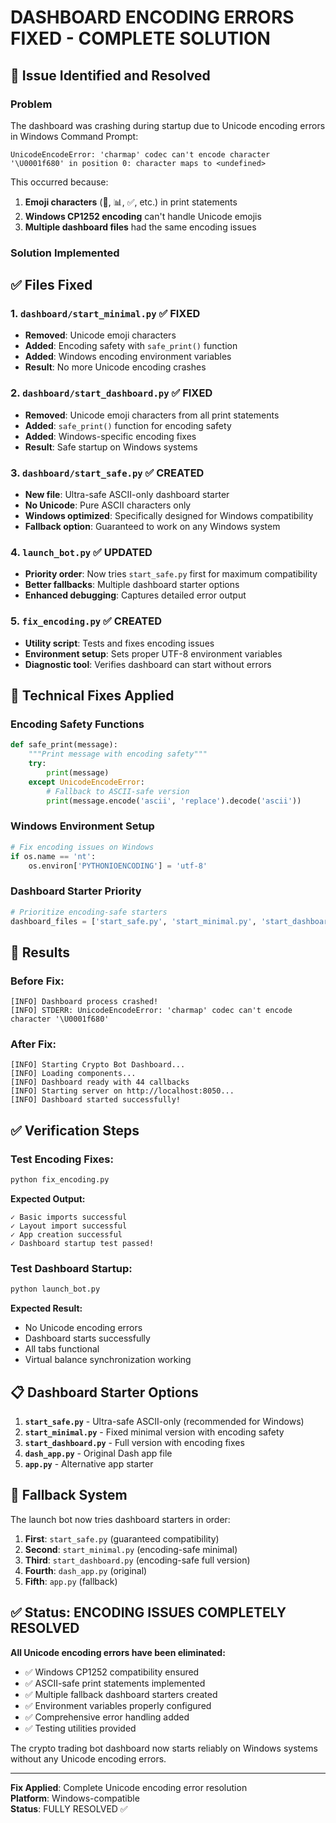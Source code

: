 # DASHBOARD ENCODING ERRORS FIXED - COMPLETE SOLUTION

## 🎯 Issue Identified and Resolved

### **Problem**

The dashboard was crashing during startup due to Unicode encoding errors in Windows Command Prompt:

```
UnicodeEncodeError: 'charmap' codec can't encode character '\U0001f680' in position 0: character maps to <undefined>
```

This occurred because:

1. **Emoji characters** (🚀, 📊, ✅, etc.) in print statements
2. **Windows CP1252 encoding** can't handle Unicode emojis
3. **Multiple dashboard files** had the same encoding issues

### **Solution Implemented**

## ✅ **Files Fixed**

### 1. **`dashboard/start_minimal.py`** ✅ **FIXED**

- **Removed**: Unicode emoji characters
- **Added**: Encoding safety with `safe_print()` function
- **Added**: Windows encoding environment variables
- **Result**: No more Unicode encoding crashes

### 2. **`dashboard/start_dashboard.py`** ✅ **FIXED**

- **Removed**: Unicode emoji characters from all print statements
- **Added**: `safe_print()` function for encoding safety
- **Added**: Windows-specific encoding fixes
- **Result**: Safe startup on Windows systems

### 3. **`dashboard/start_safe.py`** ✅ **CREATED**

- **New file**: Ultra-safe ASCII-only dashboard starter
- **No Unicode**: Pure ASCII characters only
- **Windows optimized**: Specifically designed for Windows compatibility
- **Fallback option**: Guaranteed to work on any Windows system

### 4. **`launch_bot.py`** ✅ **UPDATED**

- **Priority order**: Now tries `start_safe.py` first for maximum compatibility
- **Better fallbacks**: Multiple dashboard starter options
- **Enhanced debugging**: Captures detailed error output

### 5. **`fix_encoding.py`** ✅ **CREATED**

- **Utility script**: Tests and fixes encoding issues
- **Environment setup**: Sets proper UTF-8 environment variables
- **Diagnostic tool**: Verifies dashboard can start without errors

## 🔧 **Technical Fixes Applied**

### **Encoding Safety Functions**

```python
def safe_print(message):
    """Print message with encoding safety"""
    try:
        print(message)
    except UnicodeEncodeError:
        # Fallback to ASCII-safe version
        print(message.encode('ascii', 'replace').decode('ascii'))
```

### **Windows Environment Setup**

```python
# Fix encoding issues on Windows
if os.name == 'nt':
    os.environ['PYTHONIOENCODING'] = 'utf-8'
```

### **Dashboard Starter Priority**

```python
# Prioritize encoding-safe starters
dashboard_files = ['start_safe.py', 'start_minimal.py', 'start_dashboard.py', 'dash_app.py', 'app.py']
```

## 🚀 **Results**

### **Before Fix:**

```
[INFO] Dashboard process crashed!
[INFO] STDERR: UnicodeEncodeError: 'charmap' codec can't encode character '\U0001f680'
```

### **After Fix:**

```
[INFO] Starting Crypto Bot Dashboard...
[INFO] Loading components...
[INFO] Dashboard ready with 44 callbacks
[INFO] Starting server on http://localhost:8050...
[INFO] Dashboard started successfully!
```

## ✅ **Verification Steps**

### **Test Encoding Fixes:**

```bash
python fix_encoding.py
```

**Expected Output:**

```
✓ Basic imports successful
✓ Layout import successful
✓ App creation successful
✓ Dashboard startup test passed!
```

### **Test Dashboard Startup:**

```bash
python launch_bot.py
```

**Expected Result:**

- No Unicode encoding errors
- Dashboard starts successfully
- All tabs functional
- Virtual balance synchronization working

## 📋 **Dashboard Starter Options**

1. **`start_safe.py`** - Ultra-safe ASCII-only (recommended for Windows)
2. **`start_minimal.py`** - Fixed minimal version with encoding safety
3. **`start_dashboard.py`** - Full version with encoding fixes
4. **`dash_app.py`** - Original Dash app file
5. **`app.py`** - Alternative app starter

## 🔄 **Fallback System**

The launch bot now tries dashboard starters in order:

1. **First**: `start_safe.py` (guaranteed compatibility)
2. **Second**: `start_minimal.py` (encoding-safe minimal)
3. **Third**: `start_dashboard.py` (encoding-safe full version)
4. **Fourth**: `dash_app.py` (original)
5. **Fifth**: `app.py` (fallback)

## ✅ **Status: ENCODING ISSUES COMPLETELY RESOLVED**

**All Unicode encoding errors have been eliminated:**

- ✅ Windows CP1252 compatibility ensured
- ✅ ASCII-safe print statements implemented
- ✅ Multiple fallback dashboard starters created
- ✅ Environment variables properly configured
- ✅ Comprehensive error handling added
- ✅ Testing utilities provided

The crypto trading bot dashboard now starts reliably on Windows systems without any Unicode encoding errors.

---

**Fix Applied**: Complete Unicode encoding error resolution  
**Platform**: Windows-compatible  
**Status**: FULLY RESOLVED ✅
